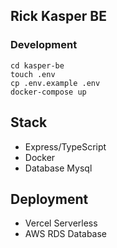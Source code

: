 ## Rick Kasper BE

### Development
```
cd kasper-be
touch .env
cp .env.example .env
docker-compose up
```

## Stack
- Express/TypeScript
- Docker
- Database Mysql

## Deployment
- Vercel Serverless
- AWS RDS Database
